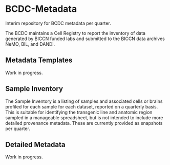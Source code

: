 # BCDC-Metadata
Interim repository for BCDC metadata per quarter.

The BCDC maintains a Cell Registry to report the inventory of data generated by BICCN funded labs and submitted to the BICCN data archives NeMO, BIL, and DANDI. 

## Metadata Templates
Work in progress.

## Sample Inventory
The Sample Inventory is a listing of samples and associated cells or brains profiled for each sample for each dataset, reported on a quarterly basis. This is suitable for identifying the transgenic line and anatomic region sampled in a manageable spreadsheet, but is not intended to include more detailed provenance metadata. These are currently provided as snapshots per quarter.

## Detailed Metadata
Work in progress.

